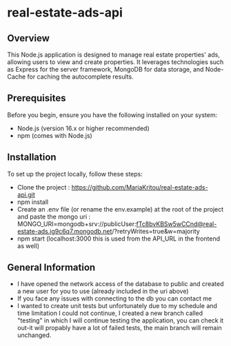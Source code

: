 # real-estate-ads-api

## Overview

This Node.js application is designed to manage real estate properties' ads, allowing users to view and create properties. It leverages technologies such as Express for the server framework, MongoDB for data storage, and Node-Cache for caching the autocomplete results.

## Prerequisites

Before you begin, ensure you have the following installed on your system:
- Node.js (version 16.x or higher recommended)
- npm (comes with Node.js)
  
## Installation

To set up the project locally, follow these steps:

- Clone the project : https://github.com/MariaKritou/real-estate-ads-api.git
- npm install
- Create an .env file (or rename the env.example) at the root of the project and paste the mongo uri : MONGO_URI=mongodb+srv://publicUser:fTc8bvKBSw5wCCnd@real-estate-ads.ig9c6q7.mongodb.net/?retryWrites=true&w=majority
- npm start (localhost:3000 this is used from the API_URL in the frontend as well)

## General Information

- I have opened the network access of the database to public and created a new user for you to use (already included in the uri above)
- If you face any issues with connecting to the db you can contact me 
- I wanted to create unit tests but unfortunately due to my schedule and time limitation I could not continue, I created a new branch called "testing" in which I will continue testing the application, you can check it out-it will propably have a lot of failed tests, the main branch will remain unchanged.


